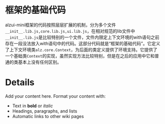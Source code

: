 # 框架的基础代码 #

alzui-mini框架的代码按照层层扩展的机制，分为多个文件`__init__.lib.js,core.lib.js,ui.lib.js`，在相对规范的lib文件中`__init__.lib.js`是比较特别的一个文件，文件内限定上下文环境的with语句之前存在一段没法放入with语句中的代码。这部分代码就是“框架的基础代码”。它定义了上下文环境类`alz.core.Context`，为后面的类定义提供了环境支持。它提供了一个基础类`Context`的实现，虽然实现方法比较特别，但是在之后的应用中它和普通的类基本上没有任何区别。

# Details #

Add your content here.  Format your content with:
  * Text in **bold** or _italic_
  * Headings, paragraphs, and lists
  * Automatic links to other wiki pages